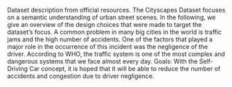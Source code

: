 Dataset description from official resources. 
The Cityscapes Dataset focuses on a semantic understanding of urban street scenes. In the following, we give an overview of the design choices that were made to target the dataset’s focus.
A common problem in many big cities in the world is traffic jams and the high number of accidents. One of the factors that played a major role in the occurrence of this incident was the negligence of the driver.
According to WHO, the traffic system is one of the most complex and dangerous systems that we face almost every day.
Goals: With the Self-Driving Car concept, it is hoped that it will be able to reduce the number of accidents and congestion due to driver negligence.
